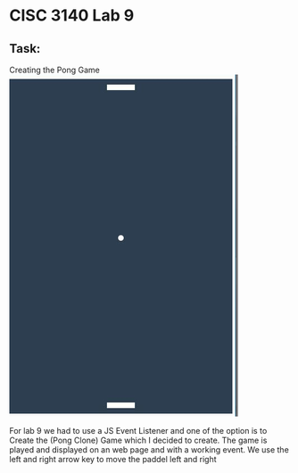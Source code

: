 
# CISC 3140 Lab 9

## Task:
Creating the Pong Game
![alt text](https://github.com/MemeLords1/CISC-3140/blob/master/Lab%20%239/PongGame.JPG)

For lab 9 we had to use a JS Event Listener and one of the option is to Create the (Pong Clone) Game which I decided to create. The game is played and displayed on an web page and with a working event. We use the left and right arrow key to move the paddel left and right 
